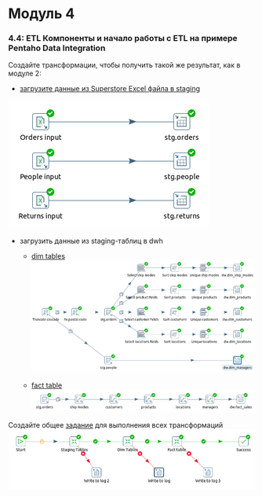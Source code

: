# Модуль 4

### 4.4: ETL Компоненты и начало работы с ETL на примере Pentaho Data Integration
Создайте трансформации, чтобы получить такой же результат, как в модуле 2:
* [загрузите данные из Superstore Excel файла в staging](4.4/etl/staging.ktr)

![staging](4.4/screenshots/staging.png)  

* загрузить данные из staging-таблиц в dwh
    * [dim tables](4.4/etl/dwh_dim.ktr)
![dim tables](4.4/screenshots/dwh_dim.png)
  
    * [fact table](4.4/etl/fact_table.ktr)
![dim tables](4.4/screenshots/fact_table.png)
      
Создайте общее [задание](4.4/etl/stg_to_dwh.kjb) для выполнения всех трансформаций
![job](4.4/screenshots/job.png)


